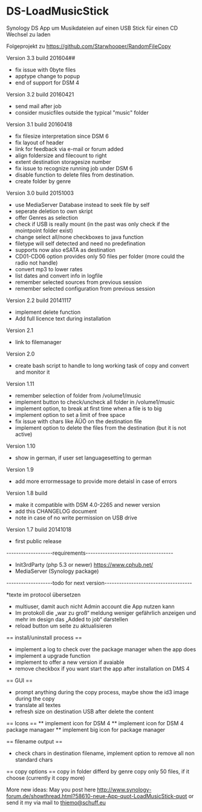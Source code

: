 # DS-LoadMusicStick
Synology DS App um Musikdateien auf einen USB Stick für einen CD Wechsel zu laden

Folgeprojekt zu https://github.com/Starwhooper/RandomFileCopy

Version 3.3 build 201604##
* fix issue with 0byte files
* apptype change to popup
* end of support for DSM 4

Version 3.2 build 20160421
* send mail after job
* consider musicfiles outside the typical "music" folder

Version 3.1 build 20160418
* fix filesize interpretation since DSM 6
* fix layout of header
* link for feedback via e-mail or forum added
* align foldersize and filecount to right
* extent destination storagesize number 
* fix issue to recognize running job under DSM 6
* disable function to delete files from destination.
* create folder by genre

Version 3.0 build 20151003
* use MediaServer Database instead to seek file by self
* seperate deletion to own skript
* offer Genres as selection
* check if USB is really mount (in the past was only check if the mointpoint folder exist)
* change select all/none checkboxes to java function
* filetype will self detected and need no predefination
* supports now also eSATA as destination
* CD01-CD06 option provides only 50 files per folder (more could the radio not handle)
* convert mp3 to lower rates
* list dates and convert info in logfile
* remember selected sources from previous session
* remember selected configuration from previous session

Version 2.2 build 20141117
* implement delete function
* Add full licence text during installation

Version 2.1
* link to filemanager

Version 2.0
* create bash script to handle to long working task of copy and convert and monitor it

Version 1.11
* remember selection of folder from /volume1/music
* implement button to check/uncheck all folder in /volume1/music
* implement option, to break at first time when a file is to big
* implement option to set a limit of free space
* fix issue with chars like ÄÜÖ on the destination file
* implement option to delete the files from the destination (but it is not active)

Version 1.10
* show in german, if user set languagesetting to german

Version 1.9
* add more errormessage to provide more detaisl in case of errors

Version 1.8 build
* make it compatible with DSM 4.0-2265 and newer version
* add this CHANGELOG document
* note in case of no write permission on USB drive

Version 1.7 build 20141018
* first public release


-------------------requirements------------------------------------
* Init3rdParty (php 5.3 or newer) https://www.cphub.net/ 
* MediaServer (Synology package)

-------------------todo for next version------------------------------------

*texte im protocol übersetzen
* multiuser, damit auch nicht Admin account die App nutzen kann
* Im protokoll die „war zu groß“ meldung weniger gefährlich anzeigen und mehr im design das „Added to job“ darstellen
* reload button um seite zu aktualisieren

== install/uninstall process ==
* implement a log to check over the package manager when the app does 
* implement a upgrade function
* implement to offer a new version if avaiable
* remove checkbox if you want start the app after installation on DMS 4

== GUI ==
* prompt anything during the copy process, maybe show the id3 image during the copy
* translate all textes
* refresh size on destination USB after delete the content

== Icons ==
** implement icon for DSM 4
** implement icon for DSM 4 package managaer
** implement big icon for package manager

== filename output ==
* check chars in destination filename, implement option to remove all non standard chars

== copy options ==
copy in folder differd by genre
copy only 50 files, if it choose (currently it copy more)



More new ideas: May you post here http://www.synology-forum.de/showthread.html?58610-neue-App-quot-LoadMusicStick-quot or send it my via mail to thiemo@schuff.eu